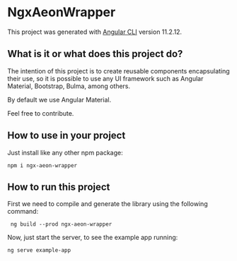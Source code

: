 # NgxAeonWrapper

This project was generated with [Angular CLI](https://github.com/angular/angular-cli) version 11.2.12.

## What is it or what does this project do?

The intention of this project is to create reusable components encapsulating their use, so it is possible to use any UI framework such as Angular Material, Bootstrap, Bulma, among others.

By default we use Angular Material.

Feel free to contribute.

## How to use in your project

Just install like any other npm package:

```
npm i ngx-aeon-wrapper
```

## How to run this project

First we need to compile and generate the library using the following command:

```
 ng build --prod ngx-aeon-wrapper
```

Now, just start the server, to see the example app running:

```
ng serve example-app
```
